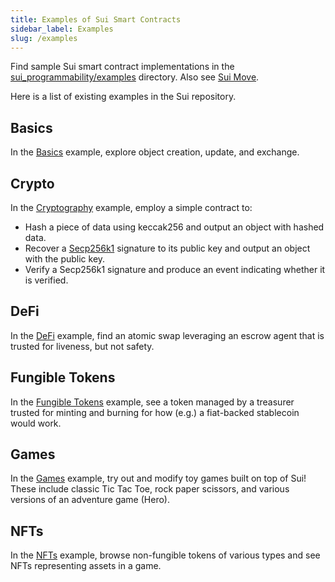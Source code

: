 ```yaml
---
title: Examples of Sui Smart Contracts
sidebar_label: Examples
slug: /examples
---
```


Find sample Sui smart contract implementations in the [sui_programmability/examples](https://github.com/MystenLabs/sui/tree/main/sui_programmability/examples) directory. Also see [Sui Move](../../learn/about-sui/how-sui-move-differs.md).

Here is a list of existing examples in the Sui repository.

## Basics

In the [Basics](https://github.com/MystenLabs/sui/tree/main/sui_programmability/examples/basics) example, explore object creation, update, and exchange.

## Crypto

In the [Cryptography](https://github.com/MystenLabs/sui/tree/main/sui_programmability/examples/math) example, employ a simple contract to:

- Hash a piece of data using keccak256 and output an object with hashed data.
- Recover a [Secp256k1](https://crates.io/crates/secp256k1/) signature to its public key and output an object with the public key.
- Verify a Secp256k1 signature and produce an event indicating whether it is verified.

## DeFi

In the [DeFi](https://github.com/MystenLabs/sui/tree/main/sui_programmability/examples/defi) example, find an atomic swap leveraging an escrow agent that is trusted for liveness, but not safety.

## Fungible Tokens

In the [Fungible Tokens](https://github.com/MystenLabs/sui/tree/main/sui_programmability/examples/fungible_tokens) example, see a token managed by a treasurer trusted for minting and burning for how (e.g.) a fiat-backed stablecoin would work.

## Games

In the [Games](https://github.com/MystenLabs/sui/tree/main/sui_programmability/examples/games) example, try out and modify toy games built on top of Sui! These include classic Tic Tac Toe, rock paper scissors, and various versions of an adventure game (Hero).

## NFTs

In the [NFTs](https://github.com/MystenLabs/sui/tree/main/sui_programmability/examples/nfts) example, browse non-fungible tokens of various types and see NFTs representing assets in a game.
